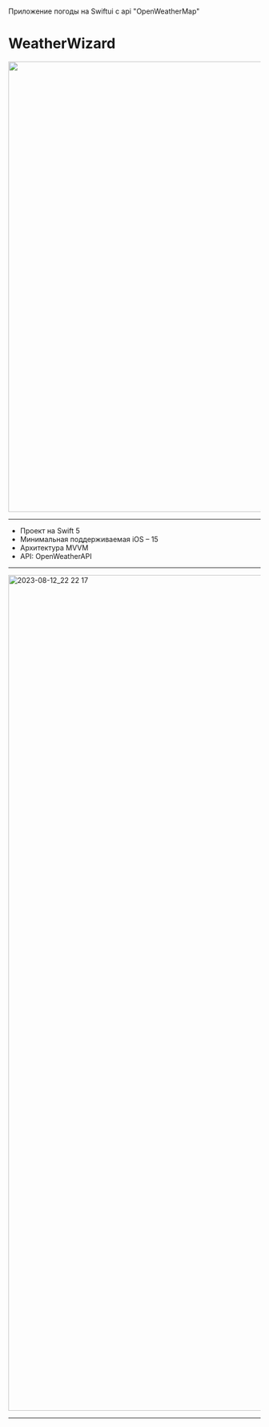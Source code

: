 # 
Приложение погоды на Swiftui с api "OpenWeatherMap"

# WeatherWizard

<img src="https://github.com/dsm5e/WeatherWizard/assets/88927934/6ab6b018-6d0c-47c2-a8ed-61940256a39e" width="900">

---

* Проект на Swift 5
* Минимальная поддерживаемая iOS – 15
* Архитектура MVVM
* API: OpenWeatherAPI

---

<img width="1670" alt="2023-08-12_22 22 17" src="https://github.com/dsm5e/WeatherWizard/assets/88927934/339735eb-3ded-4af5-8608-555d6b4d3679">

---
